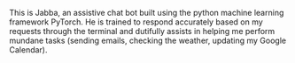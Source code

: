This is Jabba, an assistive chat bot built using the python machine learning framework PyTorch. He is trained to respond accurately based on my requests through the terminal and dutifully assists in helping me perform mundane tasks (sending emails, checking the weather, updating my Google Calendar).